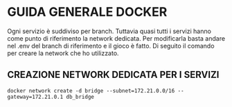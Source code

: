 # GUIDA GENERALE DOCKER

Ogni servizio è suddiviso per branch. Tuttavia quasi tutti i servizi hanno come punto di riferimento la network dedicata. Per modificarla basta andare nel .env del branch di riferimento e il gioco è fatto.
Di seguito il comando per creare la network che ho utilizzato.

## CREAZIONE NETWORK DEDICATA PER I SERVIZI

```
docker network create -d bridge --subnet=172.21.0.0/16 --gateway=172.21.0.1 db_bridge
```

